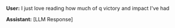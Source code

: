**User:**
I just love reading how much of q victory and impact I've had

**Assistant:**
[LLM Response]

